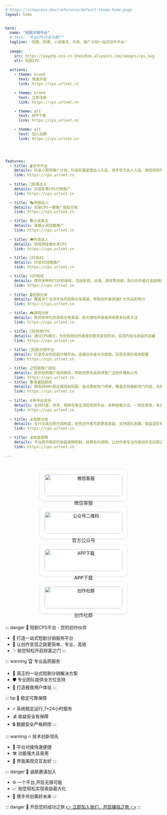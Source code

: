 ```yaml
---
# https://vitepress.dev/reference/default-theme-home-page
layout: home

 
hero:     
  name: "短剧分销平台"
  # text: "专业CPS分发与推广"
  tagline:  短剧、影票、小说推文、外卖、推广计划一站式创作平台！
  
  image: 
    src: https://payphp.oss-cn-shenzhen.aliyuncs.com/images/cps.svg
    alt: 短剧CPS
    
  actions:
    - theme: brand
      text: 快速开始
      link: https://cps.urlnet.cn

    - theme: brand
      text: 立即注册
      link: https://cps.urlnet.cn

    - theme: alt
      text: APP下载
      link: https://cps.urlnet.cn

    - theme: alt
      text: 加入社群
      link: https://cps.urlnet.cn

      


features:
  - title: 🎬合作平台
    details: 抖音小程序推广计划、抖音巨量星图达人入驻、快手官方达人入驻、微信视频号、小红书、微博、淘宝
    link: https://cps.urlnet.cn
   
  - title: 🎫影票达人
    details: 抖音影票CPS分销推广
    link: https://cps.urlnet.cn

  - title: 🎭带剧达人
    details: 短剧CPS一键推广授权分发
    link: https://cps.urlnet.cn

  - title: 📚小说推文
    details: 漫画小说挂载推广
    link: https://cps.urlnet.cn
   
  - title: 🍽️外卖达人
    details: 短视频挂载外卖CPS
    link: https://cps.urlnet.cn

  - title: 🤖抖音AI
    details: 抖音AI挂载推广
    link: https://cps.urlnet.cn

  - title: ©️IP授权
    details: 提供多种热门IP的授权，包括影视、动漫、游戏等领域，助力创作者打造独特内容
    link: https://cps.urlnet.cn
   
  - title: 🎬短剧分发
    details: 覆盖多个主流平台的短剧分发渠道，帮助创作者快速扩大作品影响力
    link: https://cps.urlnet.cn

  - title: 🎮游戏分发
    details: 提供多样化的游戏分发渠道，助力游戏开发者获得更多玩家关注
    link: https://cps.urlnet.cn

  - title: 📱短视频CPS
    details: 通过CPS模式，为短视频创作者提供更多变现机会，实现内容与收益的双赢
    link: https://cps.urlnet.cn
   
  - title: 🏢短剧分销平台
    details: 打造专业的短剧分销平台，连接创作者与分销商，实现资源的高效配置
    link: https://cps.urlnet.cn

  - title: 📋短剧推广授权
    details: 提供短剧推广授权服务，帮助优质作品获得更广泛的传播和认可
    link: https://cps.urlnet.cn
  - title: 📚海量短剧库
    details: 拥有8000+部正版授权短剧，每日更新热门榜单，覆盖全网最新热门内容，无侵权之忧
    link: https://cps.urlnet.cn
    
  - title: 🌐多平台支持
    details: 支持抖音、快手、视频号等主流短视频平台，多种挂载方式，一部任意发，多方收益
    link: https://cps.urlnet.cn
    
  - title: 💰高额分成
    details: 全行业高比例分成制度，优秀创作者可获更高收益，支持团队发展，收益呈阶梯式增长
    link: https://cps.urlnet.cn

  - title: 💰收益保障
    details: 平台提供稳定的收益保障机制，结算及时透明，让创作者专注内容创作无后顾之忧
    link: https://cps.urlnet.cn
    
---
```

<div style="display: flex; flex-wrap: wrap; justify-content: center; gap: 20px; margin: 20px 0; padding: 15px;">
  <div style="text-align: center; flex: 1 1 200px; max-width: 250px; background: #fff; padding: 15px; border-radius: 12px; box-shadow: 0 2px 8px rgba(0,0,0,0.1);">
    <img src="https://payphp.oss-cn-shenzhen.aliyuncs.com/user.png" alt="微信客服" style="width: 100%; border-radius: 8px;">
    <p style="margin-top: 10px; font-size: 15px; color: #333; font-weight: 500;">微信客服</p>
  </div>
  
  <div style="text-align: center; flex: 1 1 200px; max-width: 250px; background: #fff; padding: 15px; border-radius: 12px; box-shadow: 0 2px 8px rgba(0,0,0,0.1);">
    <img src="https://payphp.oss-cn-shenzhen.aliyuncs.com/gzh.png" alt="公众号二维码" style="width: 100%; border-radius: 8px;">
    <p style="margin-top: 10px; font-size: 15px; color: #333; font-weight: 500;">官方公众号</p>
  </div>
  
  <div style="text-align: center; flex: 1 1 200px; max-width: 250px; background: #fff; padding: 15px; border-radius: 12px; box-shadow: 0 2px 8px rgba(0,0,0,0.1);">
    <img src="https://payphp.oss-cn-shenzhen.aliyuncs.com/gzh.png" alt="APP下载" style="width: 100%; border-radius: 8px;">
    <p style="margin-top: 10px; font-size: 15px; color: #333; font-weight: 500;">APP下载</p>
  </div>
  
  <div style="text-align: center; flex: 1 1 200px; max-width: 250px; background: #fff; padding: 15px; border-radius: 12px; box-shadow: 0 2px 8px rgba(0,0,0,0.1);">
    <img src="https://payphp.oss-cn-shenzhen.aliyuncs.com/gzh.png" alt="创作社群" style="width: 100%; border-radius: 8px;">
    <p style="margin-top: 10px; font-size: 15px; color: #333; font-weight: 500;">创作社群</p>
  </div>
</div>



::: danger 🌟 短剧CPS平台 - 您的创作伙伴
- 💫 打造一站式短剧分销服务平台
- 🚀 让创作变现之路更简单、专业、高效
- ✨ 助您轻松开启财富之门
:::

::: warning 🏆 专业品质服务
- 💎 真正的一站式短剧分销解决方案
- 🛡️ 专业团队提供全方位支持
- 🌈 打造极致用户体验
:::

::: tip 💪 稳定可靠保障
- ⚡ 系统稳定运行,7*24小时服务
- 💰 收益安全有保障
- 🔒 数据安全严格把控
:::

::: warning 🔥 技术创新领先
- 🎯 平台对接快速便捷
- 🛠️ 功能强大且易用
- 🎨 界面美观交互友好
:::

::: danger 🎁 诚挚邀请加入
- 🌐 一个平台,开启无限可能
- 📈 助您轻松实现收益最大化
- 🤝 携手共创美好未来
:::

::: danger 🚀 开启您的成功之旅
[👉 立即加入我们，开启赚钱之旅 👈](https://cps.urlnet.cn)
:::
